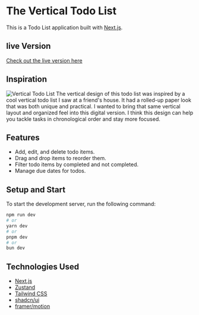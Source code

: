 # The Vertical Todo List

This is a Todo List application built with [Next.js](https://nextjs.org/).

## live Version
[Check out the live version here](https://tvtl.francesco-bruno.com/)

## Inspiration
![Vertical Todo List](https://tvtl.francesco-bruno.com/vertical-todo-list.png)
The vertical design of this todo list was inspired by a cool vertical todo list I saw at a friend's house. It had a rolled-up paper look that was both unique and practical. I wanted to bring that same vertical layout and organized feel into this digital version. I think this design can help you tackle tasks in chronological order and stay more focused.

## Features

- Add, edit, and delete todo items.
- Drag and drop items to reorder them.
- Filter todo items by completed and not completed.
- Manage due dates for todos.

## Setup and Start

To start the development server, run the following command:

```bash
npm run dev
# or
yarn dev
# or
pnpm dev
# or
bun dev
```

## Technologies Used
- [Next.js](https://nextjs.org/)
- [Zustand](https://zustand-demo.pmnd.rs/)
- [Tailwind CSS](https://tailwindcss.com/)
- [shadcn/ui](https://ui.shadcn.com/)
- [framer/motion](https://github.com/framer/motion)
